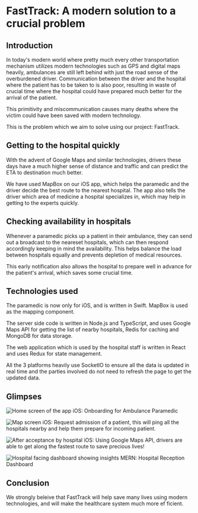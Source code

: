 # FastTrack: A modern solution to a crucial problem
## Introduction
In today's modern world where pretty much every other transportation mechanism utilizes modern technologies such as GPS and digital maps heavily, ambulances are still left behind with just the road sense of the overburdened driver. Communication between the driver and the hospital where the patient has to be taken to is also poor, resulting in waste of crucial time where the hospital could have prepared much better for the arrival of the patient.

This primitivity and miscommunication causes many deaths where the victim could have been saved with modern technology. 

This is the problem which we aim to solve using our project: FastTrack.

## Getting to the hospital quickly

With the advent of Google Maps and similar technologies, drivers these days have a much higher sense of distance and traffic and can predict the ETA to destination much better. 

We have used MapBox on our iOS app, which helps the paramedic and the driver decide the best route to the nearest hospital. The app also tells the driver which area of medicine a hospital specializes in, which may help in getting to the experts quickly.

## Checking availability in hospitals

Whenever a paramedic picks up a patient in their ambulance, they can send out a broadcast to the neareset hospitals, which can then respond accordingly keeping in mind the availability. This helps balance the load between hospitals equally and prevents depletion of medical resources. 

This early notification also allows the hospital to prepare well in advance for the patient's arrival, which saves some crucial time.

## Technologies used

The paramedic is now only for iOS, and is written in Swift. MapBox is used as the mapping component.

The server side code is written in Node.js and TypeScript, and uses Google Maps API for getting the list of nearby hospitals, Redis for caching and MongoDB for data storage.

The web application which is used by the hospital staff is written in React and uses Redux for state management.

All the 3 platforms heavily use SocketIO to ensure all the data is updated in real time and the parties involved do not need to refresh the page to get the updated data.

## Glimpses
![Home screen of the app](https://i.imgur.com/UjGyXqs.png)
iOS: Onboarding for Ambulance Paramedic

![Map screen](https://i.imgur.com/pIKH4Ya.png)
iOS: Request admission of a patient, this will ping all the hospitals nearby and help them prepare for incoming patient.

![After acceptance by hospital](https://i.imgur.com/C76rqQC.png)
iOS: Using Google Maps API, drivers are able to get along the fastest route to save precious lives!

![Hospital facing dashboard showing insights](https://i.imgur.com/FA1PNDqg.png)
MERN: Hospital Reception Dashboard

## Conclusion

We strongly beleive that FastTrack will help save many lives using modern technologies, and will make the healthcare system much more ef
ficient.
